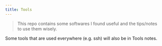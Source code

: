 ```yaml
---
title: Tools
---
```


> This repo contains some softwares I found useful and the tips/notes to use them wisely.

Some tools that are used everywhere (e.g. ssh) will also be in Tools notes.
